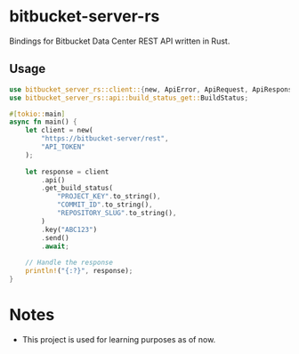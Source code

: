 # bitbucket-server-rs

Bindings for Bitbucket Data Center REST API written in Rust.

## Usage

```rust
use bitbucket_server_rs::client::{new, ApiError, ApiRequest, ApiResponse};
use bitbucket_server_rs::api::build_status_get::BuildStatus;

#[tokio::main]
async fn main() {
    let client = new(
        "https://bitbucket-server/rest",
        "API_TOKEN"
    );
    
    let response = client
        .api()
        .get_build_status(
            "PROJECT_KEY".to_string(),
            "COMMIT_ID".to_string(),
            "REPOSITORY_SLUG".to_string(),
        )
        .key("ABC123")
        .send()
        .await;
    
    // Handle the response
    println!("{:?}", response);
}
```

# Notes 
* This project is used for learning purposes as of now.
